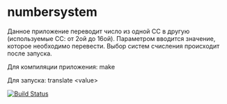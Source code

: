 # numbersystem
Данное приложение переводит число из одной СС в другую (используемые СС: от 2ой до 16ой).
Параметром вводится значение, которое необходимо перевести.
Выбор систем счисления происходит после запуска.

Для компиляции приложения: make

Для запуска: translate \<value>

[![Build Status](https://travis-ci.org/welikeus/numbersystem.svg?branch=master)](https://travis-ci.org/welikeus/numbersystem)
